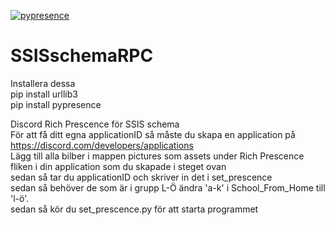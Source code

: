[![pypresence](https://img.shields.io/badge/using-pypresence-00bb88.svg?style=for-the-badge&logo=discord&logoWidth=20)](https://github.com/qwertyquerty/pypresence)

# SSISschemaRPC
Installera dessa\
pip install urllib3\
pip install pypresence

Discord Rich Prescence för SSIS schema\
För att få ditt egna applicationID så måste du skapa en application på
https://discord.com/developers/applications
\
Lägg till alla bilber i mappen pictures som assets under Rich Prescence fliken i din application som du skapade i steget ovan\
sedan så tar du applicationID och skriver in det i set_prescence\
sedan så behöver de som är i grupp L-Ö ändra 'a-k' i School_From_Home till 'l-ö'.\
sedan så kör du set_prescence.py för att starta programmet
